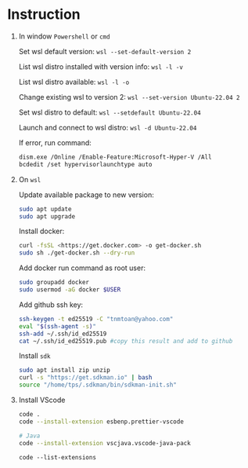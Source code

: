 # Instruction

1. In window `Powershell` or `cmd`

    Set wsl default version: `wsl --set-default-version 2`

    List wsl distro installed with version info: `wsl -l -v`

    List wsl distro available: `wsl -l -o`

    Change existing wsl to version 2: `wsl --set-version Ubuntu-22.04 2`

    Set wsl distro to default: `wsl --setdefault Ubuntu-22.04`

    Launch and connect to wsl distro: `wsl -d Ubuntu-22.04`

    If error, run command:

    ```bash
    dism.exe /Online /Enable-Feature:Microsoft-Hyper-V /All
    bcdedit /set hypervisorlaunchtype auto
    ```

1. On `wsl`

    Update available package to new version:

    ```bash
    sudo apt update
    sudo apt upgrade
    ```

    Install docker:

    ```bash
    curl -fsSL <https://get.docker.com> -o get-docker.sh
    sudo sh ./get-docker.sh --dry-run
    ```

    Add docker run command as root user:

    ```bash
    sudo groupadd docker
    sudo usermod -aG docker $USER
    ```

    Add github ssh key:

    ```bash
    ssh-keygen -t ed25519 -C "tnmtoan@yahoo.com"
    eval "$(ssh-agent -s)"
    ssh-add ~/.ssh/id_ed25519
    cat ~/.ssh/id_ed25519.pub #copy this result and add to github
    ```

    Install `sdk`

    ```bash
    sudo apt install zip unzip
    curl -s "https://get.sdkman.io" | bash
    source "/home/tps/.sdkman/bin/sdkman-init.sh"
    ```

1. Install VScode

    ```bash
    code .
    code --install-extension esbenp.prettier-vscode

    # Java
    code --install-extension vscjava.vscode-java-pack
    ```

    `code --list-extensions`
